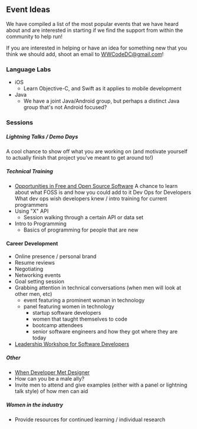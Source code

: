 ## Event Ideas

We have compiled a list of the most popular events that we have heard about and are interested in starting if we find the support from within the community to help run!

If you are interested in helping or have an idea for something new that you think we should add, shoot an email to <WWCodeDC@gmail.com>!

### Language Labs

* iOS
	* Learn Objective-C, and Swift as it applies to mobile development
* Java
	* We have a joint Java/Android group, but perhaps a distinct Java group that's not Android focused?

### Sessions

##### Lightning Talks / Demo Days
A cool chance to show off what you are working on (and motivate yourself to actually finish that project you've meant to get around to!)

##### Technical Training
* [Opportunities in Free and Open Source Software](http://www.meetup.com/WomenWhoCodeNYC/events/212523702/)
A chance to learn about what FOSS is and how you could add to it
Dev Ops for Developers
What dev ops wish developers knew / intro training for current programmers
* Using "X" API
	* Session walking through a certain API or data set
* Intro to Programming
	* Basics of programming for people that are new



#### Career Development
* Online presence / personal brand
* Resume reviews
* Negotiating
* Networking events
* Goal setting session
* Grabbing attention in technical conversations (when men will look at other men, etc)
	* event featuring a prominent woman in technology
	* panel featuring women in technology
		* startup software developers
		* women that taught themselves to code
		* bootcamp attendees
		* senior software engineers and how they got where they are today
* [Leadership Workshop for Software Developers](http://www.meetup.com/WomenWhoCodeNYC/events/209222772/)	

##### Other
* [When Developer Met Designer](http://www.meetup.com/WomenWhoCodeNYC/events/218892782/)
* How can you be a male ally?
* Invite men to attend and give examples (either with a panel or lightning talk style) of how men can aid 

##### Women in the industry
* Provide resources for continued learning / individual research
